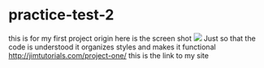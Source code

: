 # practice-test-2

this is for my first project
origin here is the screen shot 
<img src="http://jimtutorials.com/jimellis-screenshot.png" target="_blank"/>
Just so that the code is understood it organizes styles and makes it functional
http://jimtutorials.com/project-one/ this is the link to my site